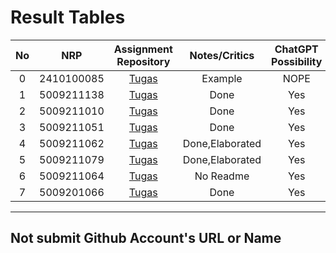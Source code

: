 # Result Tables

| No | NRP |Assignment Repository | Notes/Critics | ChatGPT Possibility |Work-Tier |
|:--:|:---:|:--------------------:|:-------------:|:-------------------:|:--------:|
|0| 2410100085 | [Tugas](https://github.com/mekatronik-achmadi/tugas-sinyal/tree/main/Tugas_Python_2) | Example | NOPE | S |
|1| 5009211138 | [Tugas](https://github.com/muhammadrifan2828/tugas-sinyal-2) | Done | Yes | AB |
|2| 5009211010 | [Tugas](https://github.com/gap125/Tugas2Sinya) | Done | Yes | AB |
|3| 5009211051 | [Tugas](https://github.com/bensmtpng/TugasSinyal2) | Done | Yes | AB |
|4| 5009211062 | [Tugas](https://github.com/lavarrezel/tugas-sinyal-2) | Done,Elaborated | Yes | A |
|5| 5009211079 | [Tugas](https://github.com/Nonaminggumerah/TUGAS-2-Konvolusi) | Done,Elaborated | Yes | A |
|6| 5009211064 | [Tugas](https://github.com/OscarID/Tugas-Sinyal-Phyton-2#tugas-sinyal-phyton-2) | No Readme | Yes | B |
|7| 5009201066 | [Tugas](https://github.com/FarrelFasyaWisnugroho/Tugas-2-Sinyal-dan-Optimisasi) | Done | Yes | AB |

---

## Not submit Github Account's URL or Name










